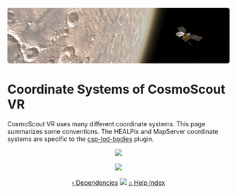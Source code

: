 <!-- 
SPDX-FileCopyrightText: German Aerospace Center (DLR) <cosmoscout@dlr.de>
SPDX-License-Identifier: CC-BY-4.0
 -->

<p align="center"> 
  <img src ="img/banner-mro.jpg" />
</p>

# Coordinate Systems of CosmoScout VR

CosmoScout VR uses many different coordinate systems. This page summarizes some conventions.
The HEALPix and MapServer coordinate systems are specific to the [csp-lod-bodies](https://github.com/cosmoscout/csp-lod-bodies) plugin.

<p align="center"> 
  <img src ="img/coordinate-systems.jpg" />
</p>

<p align="center"><img src ="img/hr.svg"/></p>
<p align="center">
  <a href="dependencies.md">&lsaquo; Dependencies</a>
  <img src ="img/nav-vspace.svg"/>
  <a href="README.md">&#8962; Help Index</a>
</p>
